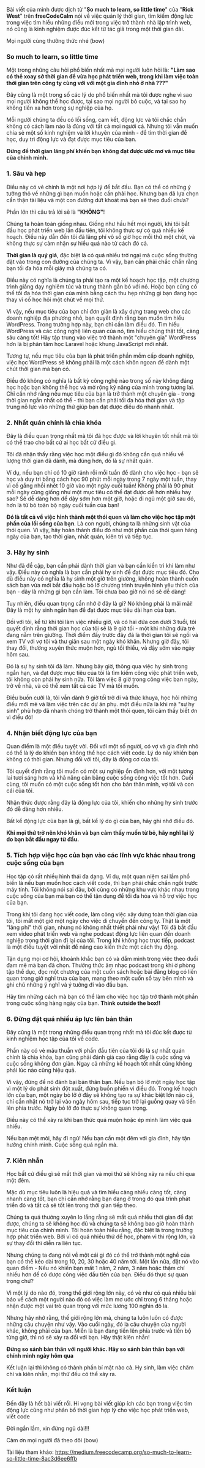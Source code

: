 Bài viết của mình được dịch từ "**So much to learn, so little time**" của "**Rick West**" trên **freeCodeCalm** nói về việc quản lý thời gian, tìm kiếm động lực trong việc tìm hiểu những điều mới trong việc trở thành nhà lập trình web, nó cũng là kinh nghiệm được đúc kết từ tác giả trong một thời gian dài. 

Mọi người cùng thưởng thức nhé (bow)

### So much to learn, so little time

  Một trong những câu hỏi phổ biến nhất mà mọi người luôn hỏi là: **"Làm sao có thể xoay sở thời gian để vừa học phát triển web, trong khi làm việc toàn thời gian trên công ty cùng với với một gia đình nhỏ ở nhà ???"**

  Đây cũng là một trong số các lý do phổ biến nhất mà tôi được nghe vì sao mọi người không thể học được, tại sao mọi người bỏ cuộc, và tại sao họ không tiến xa hơn trong sự nghiệp của họ.

  Mỗi người chúng ta đều có lối sống, cam kết, động lực và tôi chắc chắn không có cách làm nào là đúng với tất cả mọi người cả. Nhưng tôi vẫn muốn chia sẻ một số kinh nghiệm và lời khuyên của mình - để tìm thời gian để học, duy trì động lực và đạt được mục tiêu của bạn.

**Đừng để thời gian lãng phí khiến bạn không đạt được ước mơ và mục tiêu của chính mình.**

### 1. Sâu và hẹp

  Điều này có vẻ chính là một nơi hợp lý để bắt đầu. Bạn có thể có những ý tưởng thô về những gì bạn muốn hoặc cần phải học. Nhưng bạn đã lựa chọn cẩn thận tài liệu và một con đường dứt khoát mà bạn sẽ theo đuổi chưa?

  Phần lớn thì câu trả lời sẽ là **"KHÔNG"**!

  Chúng ta hoàn toàn giống nhau. Giống như hầu hết mọi người, khi tôi bắt đầu học phát triển web lần đầu tiên, tôi không thực sự có quá nhiều kế hoạch. Điều này dẫn đến tôi đã lãng phí vô số giờ học mỗi thứ một chút, và không thực sự cảm nhận sự hiểu quả nào từ cách đó cả.

  **Thời gian là quý giá**, đặc biệt là có quá nhiều trở ngại mà cuộc sống thường đặt vào trong con đường của chúng ta. Vì vậy, bạn cần phải chắc chắn rằng bạn tối đa hóa mỗi giây mà chúng ta có.

  Điều này có nghĩa là chúng ta phải tạo ra một kế hoạch học tập, một chương trình giảng dạy nghiêm túc và trung thành gắn bó với nó. Hoặc bạn cũng có thể tối đa hóa  thời gian của mình bằng cách thu hẹp những gì bạn đang học thay vì cố học hỏi một chút về mọi thứ.

  Vì vậy, nếu mục tiêu của bạn chỉ đơn giản là xây dựng trang web cho các doanh nghiệp địa phương nhỏ, bạn quyết định rằng bạn muốn tìm hiểu WordPress. Trong trường hợp này, bạn chỉ cần làm điều đó. Tìm hiểu WordPress và các công nghệ liên quan của nó, tìm hiểu chúng thật tốt, càng sâu càng tốt! Hãy tập trung vào việc trở thành một "chuyên gia" WordPress hơn là bị phân tâm học Laravel hoặc khung JavaScript mới nhất.

  Tương tự, nếu mục tiêu của bạn là phát triển phần mềm cấp doanh nghiệp, việc học WordPress sẽ không phải là một cách khôn ngoan để dành một chút thời gian mà bạn có.

  Điều đó không có nghĩa là bất kỳ công nghệ nào trong số này không đáng học hoặc bạn không thể học và mở rộng kỹ năng của mình trong tương lai. Chỉ cần nhớ rằng nếu mục tiêu của bạn là trở thành một chuyên gia - trong thời gian ngắn nhất có thể - thì bạn cần phải tối đa hóa thời gian và tập trung nỗ lực vào những thứ giúp bạn đạt được điều đó nhanh nhất.

### 2. Nhất quán chính là chìa khóa

  Đây là điều quan trọng nhất mà tôi đã học được và lời khuyên tốt nhất mà tôi có thể trao cho bất cứ ai học bất cứ điều gì.

  Tôi đã nhận thấy rằng việc học một điều gì đó không cần quá nhiều về lượng thời gian đã dành, mà đúng hơn, đó là sự nhất quán.

  Ví dụ, nếu bạn chỉ có 10 giờ rảnh rỗi mỗi tuần để dành cho việc học - bạn sẽ học và duy trì bằng cách học 90 phút mỗi ngày trong 7 ngày một tuần, thay vì cố gắng nhồi nhét 10 giờ vào một ngày cuối tuần! Không phải là 90 phút mỗi ngày cũng giống như một mục tiêu có thể đạt được dễ hơn nhiều hay sao? Sẽ dễ dàng hơn để dậy sớm hơn một giờ, hoặc đi ngủ một giờ sau đó, hơn là từ bỏ toàn bộ ngày cuối tuần của bạn!

**Đó là tất cả về việc hình thành một thói quen và làm cho việc học tập một phần của lối sống của bạn**. Là con người, chúng ta là những sinh vật của thói quen. Vì vậy, hãy hoàn thành điều đó như một phần của thói quen hàng ngày của bạn, tạo thời gian, nhất quán, kiên trì và tiếp tục.

### 3. Hãy hy sinh

  Như đã đề cập, bạn cần phải dành thời gian và bạn cần kiền trì khi làm như vậy. Điều này có nghĩa là bạn cần phải hy sinh để đạt được mục tiêu đó. Cho dù điều này có nghĩa là hy sinh một giờ trên giường, không hoàn thành cuốn sách bạn vừa mới bắt đầu hoặc bỏ lỡ chương trình truyền hình yêu thích của bạn - đây là những gì bạn cần làm. Tôi chưa bao giờ nói nó sẽ dễ dàng!

  Tuy nhiên, điều quan trọng cần nhớ ở đây là gì? Nó không phải là mãi mãi! Đây là một hy sinh ngắn hạn để đạt được mục tiêu dài hạn của bạn.

  Đối với tôi, kể từ khi tôi làm việc nhiều giờ, và có hai đứa con dưới 3 tuổi, tôi quyết định rằng thời gian học của tôi sẽ là 9 giờ tối - một khi những đứa trẻ đang nằm trên giường. Thời điểm đấy trước đây đã là thời gian tôi sẽ ngồi và xem TV với vợ tôi và thư giãn sau một ngày khó khăn. Nhưng giờ đây, tôi thay đổi, thường xuyên thức muộn hơn, ngủ tối thiểu, và dậy sớm vào ngày hôm sau.

  Đó là sự hy sinh tôi đã làm. Nhưng bây giờ, thông qua việc hy sinh trong ngắn hạn, và đạt được mục tiêu của tôi là tìm kiếm công việc phát triển web, tôi không còn phải hy sinh nữa. Tôi làm việc 8 giờ trong công việc ban ngày, trở về nhà, và có thể xem tất cả các TV mà tôi muốn.

  Điều buồn cười là, tôi vẫn dành 9 giờ tối trở đi và thức khuya, học hỏi những điều mới mẻ và làm việc trên các dự án phụ. một điều nữa là khi mà "sự hy sinh" phù hợp đã nhanh chóng trở thành một thói quen, tôi cảm thấy biết ơn vì điều đó!

### 4. Nhận biết động lực của bạn

  Quan điểm là một điều tuyệt vời. Đối với một số người, có vợ và gia đình nhỏ có thể là lý do khiến bạn không thể học cách viết code. Lý do này khiến bạn không có thời gian. Nhưng đối với tôi, đây là động cơ của tôi.

  Tôi quyết định rằng tôi muốn có một sự nghiệp ổn định hơn, với một tương lai tươi sáng hơn và khả năng cân bằng cuộc sống công việc tốt hơn. Cuối cùng, tôi muốn có một cuộc sống tốt hơn cho bản thân mình, vợ tôi và con cái của tôi.

  Nhận thức được rằng đây là động lực của tôi, khiến cho những hy sinh trước đó dễ dàng hơn nhiều.

  Bất kể động lực của bạn là gì, bất kể lý do gì của bạn, hãy ghi nhớ điều đó.

  **Khi mọi thứ trở nên khó khăn và bạn cảm thấy muốn từ bỏ, hãy nghĩ lại lý do bạn bắt đầu ngay từ đầu.**

### 5. Tích hợp việc học của bạn vào các lĩnh vực khác nhau trong cuộc sống của bạn

  Học tập có rất nhiều hình thái đa dạng. Ví dụ, một quan niệm sai lầm phổ biến là nếu bạn muốn học cách viết code, thì bạn phải chắc chắn ngồi trước máy tính. Tôi không nói sai đâu, bởi cũng có những khu vực khác nhau trong cuộc sống của bạn mà bạn có thể tận dụng để tối đa hóa và hỗ trợ việc học của bạn.

  Trong khi tôi đang học viết code, làm công việc xây dựng toàn thời gian của tôi, tôi mất một giờ một ngày cho việc di chuyển đến công ty. Thật là một "lãng phí" thời gian, nhưng nó không nhất thiết phải như vậy! Tôi đã bắt đầu xem video phát triển web và nghe podcast động lực liên quan đến doanh nghiệp trong thời gian đi lại của tôi. Trong khi không học trực tiếp, podcast là một điều tuyệt vời nhất để nâng cao kiến thức một cách thụ động.

  Tận dụng mọi cơ hội, khoảnh khắc bạn có và đắm mình trong việc theo đuổi đam mê mà bạn đã chọn. Thưởng thức âm nhạc podcast trong khi ở phòng tập thể dục, đọc một chương của một cuốn sách hoặc bài đăng blog có liên quan trong giờ nghỉ trưa của bạn, mang theo một cuốn sổ tay bên mình và ghi chú những ý nghĩ và ý tưởng đi vào đầu bạn.

  Hãy tìm những cách mà bạn có thể làm cho việc học tập trở thành một phần trong cuộc sống hàng ngày của bạn. **Think outside the box!!**

### 6. Đừng đặt quá nhiều áp lực lên bản thân

  Đây cũng là một trong những điều quan trọng nhất mà tôi đúc kết được từ kinh nghiệm học tập của tôi về code.

Phần này có vẻ mâu thuẫn với phần đầu tiên của tôi đó là sự nhất quán chính là chìa khóa, bạn cũng phải đánh giá cao rằng đây là cuộc sống và cuộc sống không đơn giản. Ngay cả những kế hoạch tốt nhất cũng không phải lúc nào cũng hiệu quả.

  Vì vậy, đừng để nó đánh bại bản thân bạn. Nếu bạn bỏ lỡ một ngày học tập vì một lý do phát sinh đột xuất, đừng buồn phiền vì điều đó. Trong kế hoạch lớn của bạn, một ngày bỏ lỡ ở đây sẽ không tạo ra sự khác biệt lớn nào cả, chỉ cần nhặt nó trở lại vào ngày hôm sau, tiếp tục trở lại guồng quay và tiến lên phía trước. Ngày bỏ lỡ đó thực sự không quan trọng. 
  
  Điều này có thể xảy ra khi bạn thức quá muộn hoặc ép mình làm việc quá nhiều. 

  Nếu bạn mệt mỏi, hãy đi ngủ! Nếu bạn cần một đêm với gia đình, hãy tận hưởng chính mình. Cuộc sống quá ngắn mà.

### 7. Kiên nhẫn

  Học bất cứ điều gì sẽ mất thời gian và mọi thứ sẽ không xảy ra nếu chỉ qua một đêm.

  Mặc dù mục tiêu luôn là hiệu quả và tìm hiểu càng nhiều càng tốt, càng nhanh càng tốt, bạn chỉ cần nhớ rằng bạn đang ở trong đó quá trình phát triển đó và tất cả sẽ tốt lên trong thời gian tiếp theo.

  Chúng ta quá thường xuyên lo lắng rằng sẽ mất quá nhiều thời gian để đạt được, chúng ta sẽ không học đủ và chúng ta sẽ không bao giờ hoàn thành mục tiêu của chính mình. Tôi hoàn toàn hiểu rằng, đặc biệt là trong trường hợp phát triển web. Bởi vì có quá nhiều thứ để học, phạm vi thì rộng lớn, và sự thay đổi thì diễn ra liên tục.

  Nhưng chúng ta đang nói về một cái gì đó có thể trở thành một nghề của bạn có thể kéo dài trong 10, 20, 30 hoặc 40 năm tới. Một lần nữa, đặt nó vào quan điểm - Nếu nó khiến bạn mất 1 năm, 2 năm, 3 năm hoặc thậm chí nhiều hơn để có được công việc đầu tiên của bạn. Điều đó thực sự quan trọng chứ?

  Vì một lý do nào đó, trong thế giới rộng lớn này, có vẻ như có quá nhiều bài báo về cách một người nào đó có việc làm mơ ước chỉ trong 6 tháng hoặc nhận được một vai trò quan trọng với mức lương 100 nghìn đô la.

  Nhưng hãy nhớ rằng, thế giới rộng lớn mà, chúng ta luôn luôn có được những câu chuyện như vậy. Vào cuối ngày, đó là câu chuyện của người khác, không phải của bạn. Miễn là bạn đang tiến lên phía trước và tiến bộ từng giờ, thì nó sẽ xảy ra đối với bạn. Hãy thật kiên nhẫn!

  **Đừng so sánh bản thân với người khác. Hãy so sánh bản thân bạn với chính mình ngày hôm qua**

  Kết luận lại thì không có thành phần bí mật nào cả. Hy sinh, làm việc chăm chỉ và kiên nhẫn, mọi thứ đều có thể xảy ra.

### Kết luận
Đến đây là hết bài viết rồi. Hi vọng bài viết giúp ích các bạn trong việc tìm động lực cũng như phân bổ thời gian hợp lý cho việc học phát triển web, viết code

Đời ngắn lắm, xin đừng ngủ dài!!!

Cảm ơn mọi người đã theo dõi (bow)

Tài liệu tham khảo: https://medium.freecodecamp.org/so-much-to-learn-so-little-time-8ac3d6ee6ffb